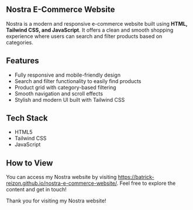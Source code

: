 ## Nostra E-Commerce Website
Nostra is a modern and responsive e-commerce website built using **HTML, Tailwind CSS, and JavaScript**. It offers a clean and smooth shopping experience where users can search and filter products based on categories.

## Features
-  Fully responsive and mobile-friendly design
-  Search and filter functionality to easily find products
-  Product grid with category-based filtering
-  Smooth navigation and scroll effects
-  Stylish and modern UI built with Tailwind CSS

## Tech Stack
- HTML5
- Tailwind CSS
- JavaScript

## How to View
You can access my Nostra website by visiting https://batrick-reizon.github.io/nostra-e-commerce-website/. Feel free to explore the content and get in touch!

Thank you for visiting my Nostra website!
